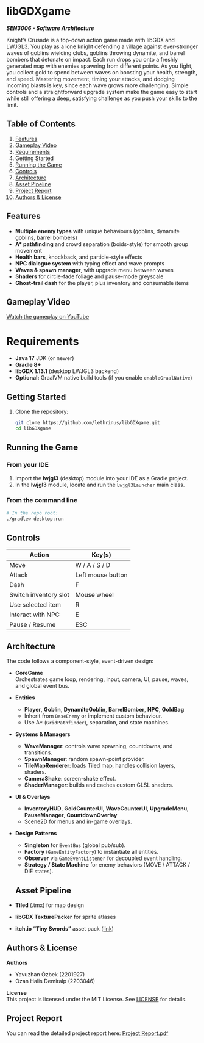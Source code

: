 # libGDXgame
***SEN3006 - Software Architecture***

Knight’s Crusade is a top-down action game made with libGDX and LWJGL3. You play as a lone knight defending a village against ever-stronger waves of goblins wielding clubs, goblins throwing dynamite, and barrel bombers that detonate on impact. Each run drops you onto a freshly generated map with enemies spawning from different points. As you fight, you collect gold to spend between waves on boosting your health, strength, and speed. Mastering movement, timing your attacks, and dodging incoming blasts is key, since each wave grows more challenging. Simple controls and a straightforward upgrade system make the game easy to start while still offering a deep, satisfying challenge as you push your skills to the limit.

## Table of Contents

1. [Features](#features)
2. [Gameplay Video](#gameplay-video)  
3. [Requirements](#requirements)  
4. [Getting Started](#getting-started)  
5. [Running the Game](#running-the-game)  
6. [Controls](#controls)  
7. [Architecture](#architecture)  
8. [Asset Pipeline](#asset-pipeline)
9. [Project Report](#project-report)
10. [Authors & License](#authors--license)

## Features

- **Multiple enemy types** with unique behaviours (goblins, dynamite goblins, barrel bombers)  
- **A\* pathfinding** and crowd separation (boids-style) for smooth group movement  
- **Health bars**, knockback, and particle-style effects  
- **NPC dialogue system** with typing effect and wave prompts  
- **Waves & spawn manager**, with upgrade menu between waves  
- **Shaders** for circle-fade foliage and pause-mode greyscale  
- **Ghost-trail dash** for the player, plus inventory and consumable items


## Gameplay Video 

[Watch the gameplay on YouTube](https://youtu.be/T5TjWVjfiRQ)


# Requirements

- **Java 17** JDK (or newer)  
- **Gradle 8+**  
- **libGDX 1.13.1** (desktop LWJGL3 backend)  
- **Optional:** GraalVM native build tools (if you enable `enableGraalNative`)

## Getting Started

1. Clone the repository:  
   ```bash
   git clone https://github.com/lethrinus/libGDXgame.git
   cd libGDXgame

## Running the Game

### From your IDE
1. Import the **lwjgl3** (desktop) module into your IDE as a Gradle project.  
2. In the **lwjgl3** module, locate and run the `Lwjgl3Launcher` main class.

### From the command line
```bash
# In the repo root:
./gradlew desktop:run
```

## Controls

| Action                | Key(s)            |
|-----------------------|-------------------|
| Move                  | W / A / S / D     |
| Attack                | Left mouse button |
| Dash                  | F                 |
| Switch inventory slot | Mouse wheel       |
| Use selected item     | R                 |
| Interact with NPC     | E                 |
| Pause / Resume        | ESC               |


 ## Architecture

The code follows a component-style, event-driven design:

- **CoreGame**  
  Orchestrates game loop, rendering, input, camera, UI, pause, waves, and global event bus.

- **Entities**  
  - **Player**, **Goblin**, **DynamiteGoblin**, **BarrelBomber**, **NPC**, **GoldBag**  
  - Inherit from `BaseEnemy` or implement custom behaviour.
  - Use A\* (`GridPathfinder`), separation, and state machines.

- **Systems & Managers**  
  - **WaveManager**: controls wave spawning, countdowns, and transitions.  
  - **SpawnManager**: random spawn-point provider.  
  - **TileMapRenderer**: loads Tiled map, handles collision layers, shaders.  
  - **CameraShake**: screen-shake effect.  
  - **ShaderManager**: builds and caches custom GLSL shaders.

- **UI & Overlays**  
  - **InventoryHUD**, **GoldCounterUI**, **WaveCounterUI**, **UpgradeMenu**, **PauseManager**, **CountdownOverlay**  
  - Scene2D for menus and in-game overlays.

- **Design Patterns**  
  - **Singleton** for `EventBus` (global pub/sub).  
  - **Factory** (`GameEntityFactory`) to instantiate all entities.  
  - **Observer** via `GameEventListener` for decoupled event handling.  
  - **Strategy / State Machine** for enemy behaviors (MOVE / ATTACK / DIE states).
 
  ## Asset Pipeline

- **Tiled** (.tmx) for map design  
- **libGDX TexturePacker** for sprite atlases  
- **itch.io “Tiny Swords”** asset pack ([link](https://pixelfrog-assets.itch.io/tiny-swords))


## Authors & License

**Authors** 

- Yavuzhan Özbek (2201927) 
- Ozan Halis Demiralp (2203046) 

**License**  
This project is licensed under the MIT License. See [LICENSE](LICENSE) for details.

##  Project Report

You can read the detailed project report here: [Project Report.pdf](./Project%20Report.pdf)


